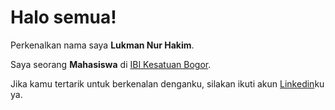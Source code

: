 # Halo semua! 

Perkenalkan nama saya **Lukman Nur Hakim**.

Saya seorang **Mahasiswa** di [IBI Kesatuan Bogor](https://www.ibik.ac.id/).

Jika kamu tertarik untuk berkenalan denganku, silakan ikuti akun [Linkedin](https://www.linkedin.com/in/lukman-nur-hakim-0b6b4a247)ku ya.
